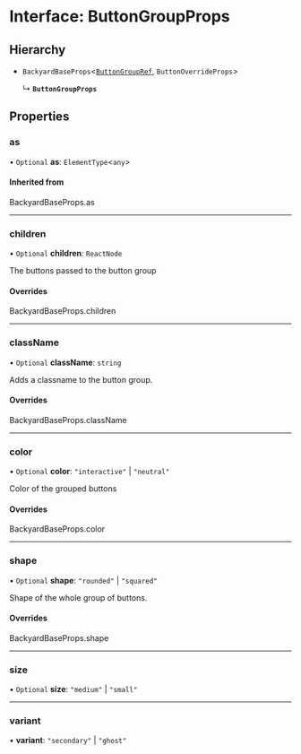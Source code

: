 # Interface: ButtonGroupProps

## Hierarchy

- `BackyardBaseProps`<[`ButtonGroupRef`](../README.md#buttongroupref), `ButtonOverrideProps`\>

  ↳ **`ButtonGroupProps`**

## Properties

### as

• `Optional` **as**: `ElementType`<`any`\>

#### Inherited from

BackyardBaseProps.as

___

### children

• `Optional` **children**: `ReactNode`

The buttons passed to the button group

#### Overrides

BackyardBaseProps.children

___

### className

• `Optional` **className**: `string`

Adds a classname to the button group.

#### Overrides

BackyardBaseProps.className

___

### color

• `Optional` **color**: ``"interactive"`` \| ``"neutral"``

Color of the grouped buttons

#### Overrides

BackyardBaseProps.color

___

### shape

• `Optional` **shape**: ``"rounded"`` \| ``"squared"``

Shape of the whole group of buttons.

#### Overrides

BackyardBaseProps.shape

___

### size

• `Optional` **size**: ``"medium"`` \| ``"small"``

___

### variant

• **variant**: ``"secondary"`` \| ``"ghost"``
